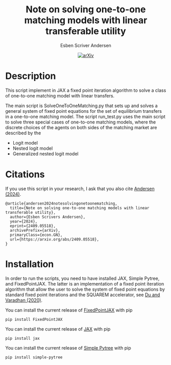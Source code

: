 <div align="center">

# Note on solving one-to-one matching models with linear transferable utility

Esben Scriver Andersen

[![arXiv](https://img.shields.io/badge/arXiv-2112.14377-b31b1b.svg)](https://arxiv.org/pdf/2409.05518)

</div>

# Description
This script implement in JAX a fixed point iteration algorithm to solve a class of one-to-one matching model with linear transfers.

The main script is SolveOneToOneMatching.py that sets up and solves a general system of fixed point equations for the set of equilibrium transfers in a one-to-one matching model. The script run_test.py uses the main script to solve three special cases of one-to-one matching models, where the discrete choices of the agents on both sides of the matching market are described by the
 - Logit model
 - Nested logit model
 - Generalized nested logit model

# Citations
If you use this script in your research, I ask that you also cite [Andersen (2024)](https://arxiv.org/pdf/2409.05518).


    @article{andersen2024notesolvingonetoonematching,
      title={Note on solving one-to-one matching models with linear transferable utility}, 
      author={Esben Scrivers Andersen},
      year={2024},
      eprint={2409.05518},
      archivePrefix={arXiv},
      primaryClass={econ.GN},
      url={https://arxiv.org/abs/2409.05518}, 
    }

# Installation
In order to run the scripts, you need to have installed JAX, Simple Pytree, and FixedPointJAX. The latter is an implementation of a fixed point iteration algorithm that allow the user to solve the system of fixed point equations by standard fixed point iterations and the SQUAREM accelerator, see [Du and Varadhan (2020)](https://www.jstatsoft.org/article/view/v092i07).

You can install the current release of [FixedPointJAX](https://github.com/esbenscriver/FixedPointJAX) with pip

    pip install FixedPointJAX
    
You can install the current release of [JAX](https://jax.readthedocs.io/en/latest/quickstart.html) with pip

    pip install jax

You can install the current release of [Simple Pytree](https://github.com/cgarciae/simple-pytree) with pip

    pip install simple-pytree



